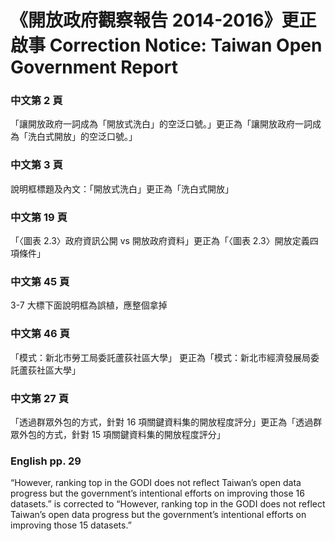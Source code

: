 # 《開放政府觀察報告 2014-2016》更正啟事 Correction Notice: Taiwan Open Government Report 

### 中文第 2 頁
「讓開放政府一詞成為「開放式洗白」的空泛口號。」更正為「讓開放政府一詞成為「洗白式開放」的空泛口號。」

### 中文第 3 頁
說明框標題及內文：「開放式洗白」更正為「洗白式開放」

### 中文第 19 頁
「〈圖表 2.3〉政府資訊公開 vs 開放政府資料」更正為「〈圖表 2.3〉開放定義四項條件」

### 中文第 45 頁
3-7 大標下面說明框為誤植，應整個拿掉

### 中文第 46 頁
「模式：新北市勞工局委託蘆荻社區大學」 更正為「模式：新北市經濟發展局委託蘆荻社區大學」 

### 中文第 27 頁
「透過群眾外包的方式，針對 16 項關鍵資料集的開放程度評分」更正為「透過群眾外包的方式，針對 15 項關鍵資料集的開放程度評分」

### English pp. 29
“However, ranking top in the GODI does not reflect Taiwan’s open data progress but the government’s intentional efforts on improving those 16 datasets.” is corrected to “However, ranking top in the GODI does not reflect Taiwan’s open data progress but the government’s intentional efforts on improving those 15 datasets.” 
